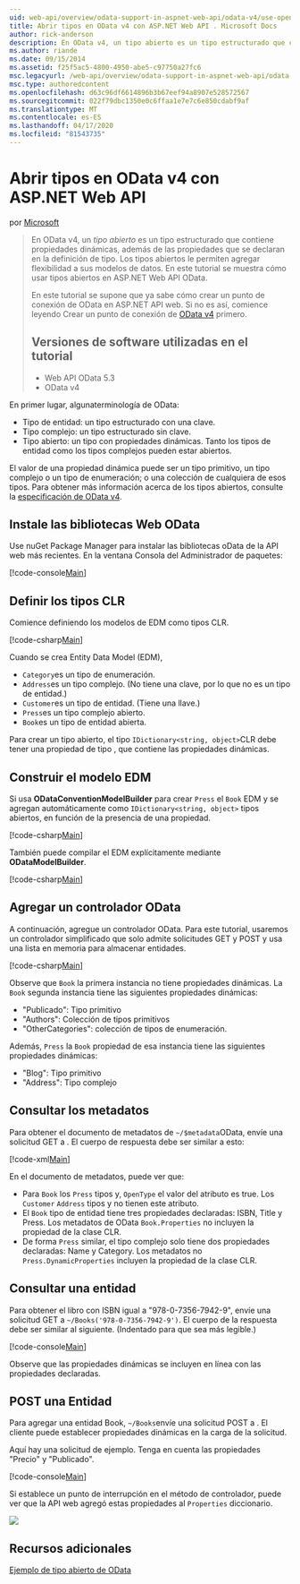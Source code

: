 ```yaml
---
uid: web-api/overview/odata-support-in-aspnet-web-api/odata-v4/use-open-types-in-odata-v4
title: Abrir tipos en OData v4 con ASP.NET Web API . Microsoft Docs
author: rick-anderson
description: En OData v4, un tipo abierto es un tipo estructurado que contiene propiedades dinámicas, además de las propiedades que se declaran en la definición de tipo. Abrir...
ms.author: riande
ms.date: 09/15/2014
ms.assetid: f25f5ac5-4800-4950-abe5-c97750a27fc6
msc.legacyurl: /web-api/overview/odata-support-in-aspnet-web-api/odata-v4/use-open-types-in-odata-v4
msc.type: authoredcontent
ms.openlocfilehash: d63c96df6614896b3b67eef94a8907e528572567
ms.sourcegitcommit: 022f79dbc1350e0c6ffaa1e7e7c6e850cdabf9af
ms.translationtype: MT
ms.contentlocale: es-ES
ms.lasthandoff: 04/17/2020
ms.locfileid: "81543735"
---
```

# <a name="open-types-in-odata-v4-with-aspnet-web-api"></a>Abrir tipos en OData v4 con ASP.NET Web API

por [Microsoft](https://github.com/microsoft)

> En OData v4, un *tipo abierto* es un tipo estructurado que contiene propiedades dinámicas, además de las propiedades que se declaran en la definición de tipo. Los tipos abiertos le permiten agregar flexibilidad a sus modelos de datos. En este tutorial se muestra cómo usar tipos abiertos en ASP.NET Web API OData.
> 
> En este tutorial se supone que ya sabe cómo crear un punto de conexión de OData en ASP.NET API web. Si no es así, comience leyendo Crear un punto de conexión de [OData v4](create-an-odata-v4-endpoint.md) primero.
> 
> ## <a name="software-versions-used-in-the-tutorial"></a>Versiones de software utilizadas en el tutorial
> 
> 
> - Web API OData 5.3
> - OData v4

En primer lugar, algunaterminología de OData:

- Tipo de entidad: un tipo estructurado con una clave.
- Tipo complejo: un tipo estructurado sin clave.
- Tipo abierto: un tipo con propiedades dinámicas. Tanto los tipos de entidad como los tipos complejos pueden estar abiertos.

El valor de una propiedad dinámica puede ser un tipo primitivo, un tipo complejo o un tipo de enumeración; o una colección de cualquiera de esos tipos. Para obtener más información acerca de los tipos abiertos, consulte la [especificación de OData v4](http://www.odata.org/documentation/odata-version-4-0/).

## <a name="install-the-web-odata-libraries"></a>Instale las bibliotecas Web OData

Use nuGet Package Manager para instalar las bibliotecas oData de la API web más recientes. En la ventana Consola del Administrador de paquetes:

[!code-console[Main](use-open-types-in-odata-v4/samples/sample1.cmd)]

## <a name="define-the-clr-types"></a>Definir los tipos CLR

Comience definiendo los modelos de EDM como tipos CLR.

[!code-csharp[Main](use-open-types-in-odata-v4/samples/sample2.cs)]

Cuando se crea Entity Data Model (EDM),

- `Category`es un tipo de enumeración.
- `Address`es un tipo complejo. (No tiene una clave, por lo que no es un tipo de entidad.)
- `Customer`es un tipo de entidad. (Tiene una llave.)
- `Press`es un tipo complejo abierto.
- `Book`es un tipo de entidad abierta.

Para crear un tipo abierto, el tipo `IDictionary<string, object>`CLR debe tener una propiedad de tipo , que contiene las propiedades dinámicas.

## <a name="build-the-edm-model"></a>Construir el modelo EDM

Si usa **ODataConventionModelBuilder** para crear `Press` el `Book` EDM y se agregan automáticamente como `IDictionary<string, object>` tipos abiertos, en función de la presencia de una propiedad.

[!code-csharp[Main](use-open-types-in-odata-v4/samples/sample3.cs)]

También puede compilar el EDM explícitamente mediante **ODataModelBuilder**.

[!code-csharp[Main](use-open-types-in-odata-v4/samples/sample4.cs)]

## <a name="add-an-odata-controller"></a>Agregar un controlador OData

A continuación, agregue un controlador OData. Para este tutorial, usaremos un controlador simplificado que solo admite solicitudes GET y POST y usa una lista en memoria para almacenar entidades.

[!code-csharp[Main](use-open-types-in-odata-v4/samples/sample5.cs)]

Observe que `Book` la primera instancia no tiene propiedades dinámicas. La `Book` segunda instancia tiene las siguientes propiedades dinámicas:

- "Publicado": Tipo primitivo
- "Authors": Colección de tipos primitivos
- "OtherCategories": colección de tipos de enumeración.

Además, `Press` la `Book` propiedad de esa instancia tiene las siguientes propiedades dinámicas:

- "Blog": Tipo primitivo
- "Address": Tipo complejo

## <a name="query-the-metadata"></a>Consultar los metadatos

Para obtener el documento de metadatos de `~/$metadata`OData, envíe una solicitud GET a . El cuerpo de respuesta debe ser similar a esto:

[!code-xml[Main](use-open-types-in-odata-v4/samples/sample6.xml?highlight=5,21)]

En el documento de metadatos, puede ver que:

- Para `Book` los `Press` tipos y, `OpenType` el valor del atributo es true. Los `Customer` `Address` tipos y no tienen este atributo.
- El `Book` tipo de entidad tiene tres propiedades declaradas: ISBN, Title y Press. Los metadatos de OData `Book.Properties` no incluyen la propiedad de la clase CLR.
- De forma `Press` similar, el tipo complejo solo tiene dos propiedades declaradas: Name y Category. Los metadatos no `Press.DynamicProperties` incluyen la propiedad de la clase CLR.

## <a name="query-an-entity"></a>Consultar una entidad

Para obtener el libro con ISBN igual a "978-0-7356-7942-9", envíe una solicitud GET a `~/Books('978-0-7356-7942-9')`. El cuerpo de la respuesta debe ser similar al siguiente. (Indentado para que sea más legible.)

[!code-console[Main](use-open-types-in-odata-v4/samples/sample7.cmd?highlight=8-13,15-23)]

Observe que las propiedades dinámicas se incluyen en línea con las propiedades declaradas.

## <a name="post-an-entity"></a>POST una Entidad

Para agregar una entidad Book, `~/Books`envíe una solicitud POST a . El cliente puede establecer propiedades dinámicas en la carga de la solicitud.

Aquí hay una solicitud de ejemplo. Tenga en cuenta las propiedades "Precio" y "Publicado".

[!code-console[Main](use-open-types-in-odata-v4/samples/sample8.cmd?highlight=10)]

Si establece un punto de interrupción en el método de controlador, puede ver que la API web agregó estas propiedades al `Properties` diccionario.

![](use-open-types-in-odata-v4/_static/image1.png)

## <a name="additional-resources"></a>Recursos adicionales

[Ejemplo de tipo abierto de OData](http://aspnet.codeplex.com/sourcecontrol/latest#Samples/WebApi/OData/v4/ODataOpenTypeSample/ReadMe.txt)
